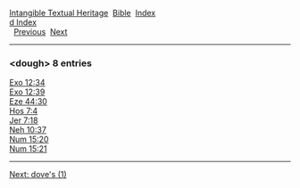 [Intangible Textual Heritage](../../index)  [Bible](../index) 
[Index](index)   
[d Index](_d_)  
  [Previous](c03350)  [Next](c03352) 

------------------------------------------------------------------------

### &lt;dough&gt; 8 entries

[Exo 12:34](../kjv/exo012.htm#034)  
[Exo 12:39](../kjv/exo012.htm#039)  
[Eze 44:30](../kjv/eze044.htm#030)  
[Hos 7:4](../kjv/hos007.htm#004)  
[Jer 7:18](../kjv/jer007.htm#018)  
[Neh 10:37](../kjv/neh010.htm#037)  
[Num 15:20](../kjv/num015.htm#020)  
[Num 15:21](../kjv/num015.htm#021)  

------------------------------------------------------------------------

[Next: dove's (1)](c03352)

